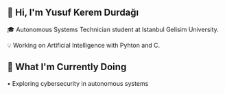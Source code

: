## 👋 Hi, I'm Yusuf Kerem Durdağı

🎓 Autonomous Systems Technician student at Istanbul Gelisim University.

💡 Working on Artificial Intelligence with Pyhton and C.

## 🚀 What I'm Currently Doing 

• Exploring cybersecurity in autonomous systems
